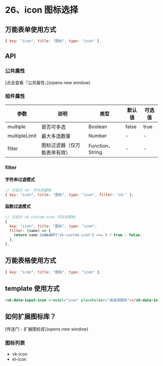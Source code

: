 # 26、icon 图标选择

## 万能表单使用方式

```js
{ key: "icon", title: "图标", type: "icon" },
```

## API

### 公共属性

[点击查看『公共属性』](opens new window)

### 组件属性

| 参数 | 说明 | 类型 | 默认值 | 可选值 |
|------|------|------|--------|--------|
| multiple | 是否可多选 | Boolean | false | true |
| multipleLimit | 最大多选数量 | Number | - | - |
| filter | 图标过滤器（仅万能表单有效） | Function、String | - | - |

### filter

#### 字符串过滤模式

```js
// 只显示 vk- 开头的图标
{ key: "icon", title: "图标", type: "icon", filter: "vk-" },
```

#### 函数过滤模式

```js
// 只显示 vk-custom-icon 开头的图标
{
  key: "icon", title: "图标", type: "icon",
  filter: (name) => {
    return name.indexOf("vk-custom-icon") === 0 ? true : false;
  },
},
```

## 万能表格使用方式

```js
{ key: "icon", title: "图标", type: "icon" },
```

## template 使用方式

```html
<vk-data-input-icon v-model="icon" placeholder="请选择图标"></vk-data-input-icon>
```

## 如何扩展图标库？

[传送门 - 扩展图标库](opens new window)

### 图标列表

- vk-icon
- el-icon